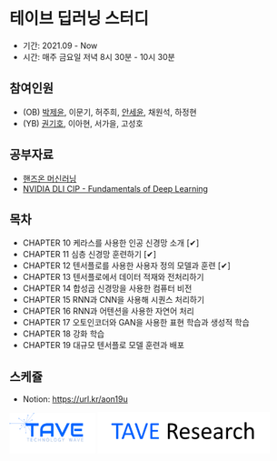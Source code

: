 # 테이브 딥러닝 스터디
- 기간: 2021.09 - Now
- 시간: 매주 금요일 저녁 8시 30분 - 10시 30분

## 참여인원

- (OB) [박제윤](http://jeiyoon.github.io/), 이문기, 허주희, [안세윤](https://yunniya097.github.io/), 채원석, 하정현
- (YB) [권기호](https://chocochip101.tistory.com/), 이아현, 서가을, 고성호

## 공부자료

- [핸즈온 머신러닝](https://github.com/rickiepark/handson-ml2)
- [NVIDIA DLI CIP - Fundamentals of Deep Learning](https://github.com/Jeiyoon/NVIDIA_fundamentals_of_deep_learning)


## 목차

- CHAPTER 10 케라스를 사용한 인공 신경망 소개 [✔]
- CHAPTER 11 심층 신경망 훈련하기 [✔]
- CHAPTER 12 텐서플로를 사용한 사용자 정의 모델과 훈련 [✔]
- CHAPTER 13 텐서플로에서 데이터 적재와 전처리하기
- CHAPTER 14 합성곱 신경망을 사용한 컴퓨터 비전
- CHAPTER 15 RNN과 CNN을 사용해 시퀀스 처리하기
- CHAPTER 16 RNN과 어텐션을 사용한 자연어 처리
- CHAPTER 17 오토인코더와 GAN을 사용한 표현 학습과 생성적 학습
- CHAPTER 18 강화 학습
- CHAPTER 19 대규모 텐서플로 모델 훈련과 배포

## 스케쥴

- Notion: https://url.kr/aon19u
<!-- - Notion: https://tall-hardware-692.notion.site/Deep-Learning-Study-TAVE-77f7ed1e29a84457b2ade2bd8d57b8f8 -->

<!-- ![l1](./imgs/logo_tave.png) -->
<!-- ![l2](./imgs/logo_research.png) -->
[<img src = "./imgs/logo_tave.png" width="30%">](https://tavewave.github.io/)  [<img src = "./imgs/logo_tave_research.png" width="60%">](https://taveresearch.github.io/) 
